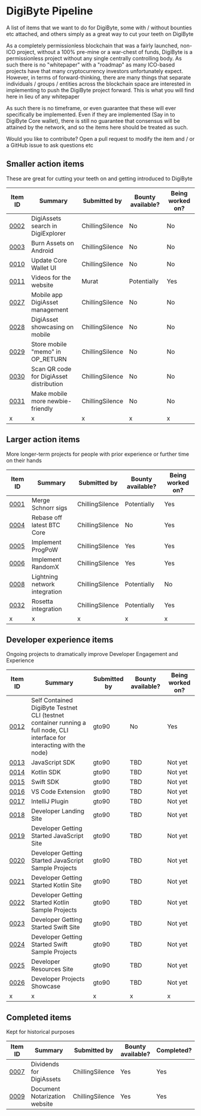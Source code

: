 # DigiByte Pipeline

A list of items that we want to do for DigiByte, some with / without bounties etc attached, and others simply as a great way to cut your teeth on DigiByte

As a completely permissionless blockchain that was a fairly launched, non-ICO project, without a 100% pre-mine or a war-chest of funds, DigiByte is a permissionless project without any single centrally controlling body. As such there is no "whitepaper" with a "roadmap" as many ICO-based projects have that many cryptocurrency investors unfortunately expect. However, in terms of forward-thinking, there are many things that separate individuals / groups / entities across the blockchain space are interested in implementing to push the DigiByte project forward. This is what you will find here in lieu of any whitepaper

As such there is no timeframe, or even guarantee that these will ever specifically be implemented. Even if they are implemented (Say in to DigiByte Core wallet), there is still no guarantee that consensus will be attained by the network, and so the items here should be treated as such.

Would you like to contribute? Open a pull request to modify the item and / or a GitHub issue to ask questions etc

## Smaller action items

These are great for cutting your teeth on and getting introduced to DigiByte

| Item ID | Summary | Submitted by | Bounty available? | Being worked on? |
| --- | --- | --- | --- | --- |
| [0002](items/0002.md) | DigiAssets search in DigiExplorer | ChillingSilence | No | No |
| [0003](items/0003.md) | Burn Assets on Android | ChillingSilence | No | No |
| [0010](items/0010.md) | Update Core Wallet UI | ChillingSilence | No | No |
| [0011](items/0011.md) | Videos for the website | Murat | Potentially | Yes |
| [0027](items/0027.md) | Mobile app DigiAsset management | ChillingSilence | No | No |
| [0028](items/0028.md) | DigiAsset showcasing on mobile | ChillingSilence | No | No |
| [0029](items/0029.md) | Store mobile "memo" in OP_RETURN | ChillingSilence | No | No |
| [0030](items/0030.md) | Scan QR code for DigiAsset distribution | ChillingSilence | No | No |
| [0031](items/0031.md) | Make mobile more newbie-friendly | ChillingSilence | No | No |
| x | x | x | x | x |

## Larger action items

More longer-term projects for people with prior experience or further time on their hands

| Item ID | Summary | Submitted by | Bounty available? | Being worked on? |
| --- | --- | --- | --- | --- |
| [0001](items/0001.md) | Merge Schnorr sigs | ChillingSilence | Potentially | Yes |
| [0004](items/0004.md) | Rebase off latest BTC Core | ChillingSilence | No | Yes |
| [0005](items/0005.md) | Implement ProgPoW | ChillingSilence | Yes | Yes |
| [0006](items/0006.md) | Implement RandomX | ChillingSilence | Yes | Yes |
| [0008](items/0008.md) | Lightning network integration | ChillingSilence | Potentially | No |
| [0032](items/0032.md) | Rosetta integration | ChillingSilence | Potentially | Yes |
| x | x | x | x | x |

## Developer experience items

Ongoing projects to dramatically improve Developer Engagement and Experience

| Item ID | Summary | Submitted by | Bounty available? | Being worked on? |
| --- | --- | --- | --- | --- |
| [0012](items/0012.md) | Self Contained DigiByte Testnet CLI (testnet container running a full node, CLI interface for interacting with the node) | gto90 | No | Yes |
| [0013](items/0013.md) | JavaScript SDK | gto90 | TBD | Not yet |
| [0014](items/0014.md) | Kotlin SDK | gto90 | TBD | Not yet |
| [0015](items/0015.md) | Swift SDK | gto90 | TBD | Not yet |
| [0016](items/0016.md) | VS Code Extension | gto90 | TBD | Not yet |
| [0017](items/0017.md) | IntelliJ Plugin | gto90 | TBD | Not yet |
| [0018](items/0018.md) | Developer Landing Site | gto90 | TBD | Not yet |
| [0019](items/0019.md) | Developer Getting Started JavaScript Site | gto90 | TBD | Not yet |
| [0020](items/0020.md) | Developer Getting Started JavaScript Sample Projects | gto90 | TBD | Not yet |
| [0021](items/0021.md) | Developer Getting Started Kotlin Site | gto90 | TBD | Not yet |
| [0022](items/0022.md) | Developer Getting Started Kotlin Sample Projects | gto90 | TBD | Not yet |
| [0023](items/0023.md) | Developer Getting Started Swift Site | gto90 | TBD | Not yet |
| [0024](items/0024.md) | Developer Getting Started Swift Sample Projects | gto90 | TBD | Not yet |
| [0025](items/0025.md) | Developer Resources Site | gto90 | TBD | Not yet |
| [0026](items/0026.md) | Developer Projects Showcase | gto90 | TBD | Not yet |
| x | x | x | x | x |

## Completed items

Kept for historical purposes

| Item ID | Summary | Submitted by | Bounty available? | Completed? |
| --- | --- | --- | --- | --- |
| [0007](items/0007.md) | Dividends for DigiAssets | ChillingSilence | Yes | Yes |
| [0009](items/0009.md) | Document Notarization website | ChillingSilence | Yes | Yes |
